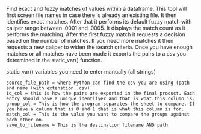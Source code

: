 Find exact and fuzzy matches of values within a dataframe.
This tool will first screen file names in case there is already an existing file.
It then identifies exact matches. After that it performs its default fuzzy match with caliper range between .0001 and .0005. It displays the match count as it performs the matching. After the first fuzzy match it requests a decision based on the number of matches. If you need more matches it then requests a new caliper to widen the search criteria. Once you have enough matches or all matches have been made it exports the pairs to a csv you determined in the static_var() function.

static_var() variables you need to enter manually (all strings)

    source_file_path = where Python can find the csv you are using (path and name (with extenstion .csv)
    id_col = this is how the pairs are exported in the final product. Each entry should have a unique identifyer and that is what this column is.
    group_col = This is how the program separates the sheet to compare. If you have a column that is 0 and 1 that is what this column is for.
    match_col = This is the value you want to compare the groups against each other on.
    save_to_filename = This is the destination filename AND path